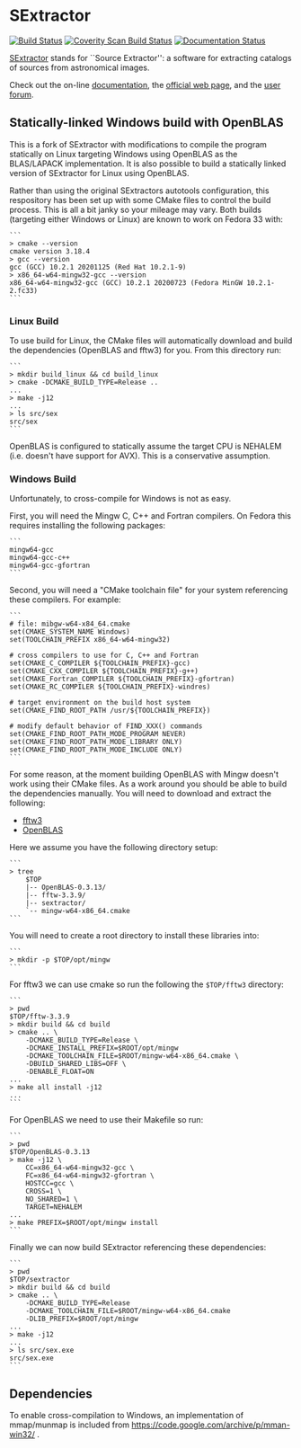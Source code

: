 # SExtractor

[![Build Status](https://travis-ci.org/astromatic/sextractor.svg?branch=master)](https://travis-ci.org/astromatic/sextractor)
[![Coverity Scan Build Status](https://scan.coverity.com/projects/sextractor/badge.svg)](https://scan.coverity.com/projects/sextractor "Coverity Badge")
[![Documentation Status](https://readthedocs.org/projects/sextractor/badge/?version=latest)](http://sextractor.readthedocs.io/en/latest/?badge=latest)

[SExtractor] stands for ``Source Extractor'': a software for extracting catalogs of sources from astronomical images.

Check out the on-line [documentation], the [official web page], and the [user forum].

[SExtractor]: http://astromatic.net/software/sextractor
[documentation]: http://sextractor.readthedocs.org
[official web page]: http://astromatic.net/software/sextractor
[user forum]: http://astromatic.net/forum/forumdisplay.php?fid=4

## Statically-linked Windows build with OpenBLAS

This is a fork of SExtractor with modifications to compile the program
statically on Linux targeting Windows using OpenBLAS as the BLAS/LAPACK
implementation.  It is also possible to build a statically linked version of
SExtractor for Linux using OpenBLAS.

Rather than using the original SExtractors autotools configuration, this
respository has been set up with some CMake files to control the build process.
This is all a bit janky so your mileage may vary.  Both builds (targeting
either Windows or Linux) are known to work on Fedora 33 with:

    ```
    > cmake --version
    cmake version 3.18.4
    > gcc --version
    gcc (GCC) 10.2.1 20201125 (Red Hat 10.2.1-9)
    > x86_64-w64-mingw32-gcc --version
    x86_64-w64-mingw32-gcc (GCC) 10.2.1 20200723 (Fedora MinGW 10.2.1-2.fc33)
    ```

### Linux Build

To use build for Linux, the CMake files will automatically download and build the
dependencies (OpenBLAS and fftw3) for you.  From this directory run:

    ```
    > mkdir build_linux && cd build_linux
    > cmake -DCMAKE_BUILD_TYPE=Release ..
    ...
    > make -j12
    ...
    > ls src/sex
    src/sex
    ```

OpenBLAS is configured to statically assume the target CPU is NEHALEM
(i.e. doesn't have support for AVX).  This is a conservative assumption.

### Windows Build

Unfortunately, to cross-compile for Windows is not as easy.

First, you will need the Mingw C, C++ and Fortran compilers.  On Fedora this
requires installing the following packages:

    ```
    mingw64-gcc
    mingw64-gcc-c++
    mingw64-gcc-gfortran
    ```

Second, you will need a "CMake toolchain file" for your system referencing these compilers. 
For example:

    ```
    # file: mibgw-w64-x84_64.cmake
    set(CMAKE_SYSTEM_NAME Windows)
    set(TOOLCHAIN_PREFIX x86_64-w64-mingw32)

    # cross compilers to use for C, C++ and Fortran
    set(CMAKE_C_COMPILER ${TOOLCHAIN_PREFIX}-gcc)
    set(CMAKE_CXX_COMPILER ${TOOLCHAIN_PREFIX}-g++)
    set(CMAKE_Fortran_COMPILER ${TOOLCHAIN_PREFIX}-gfortran)
    set(CMAKE_RC_COMPILER ${TOOLCHAIN_PREFIX}-windres)

    # target environment on the build host system
    set(CMAKE_FIND_ROOT_PATH /usr/${TOOLCHAIN_PREFIX})

    # modify default behavior of FIND_XXX() commands
    set(CMAKE_FIND_ROOT_PATH_MODE_PROGRAM NEVER)
    set(CMAKE_FIND_ROOT_PATH_MODE_LIBRARY ONLY)
    set(CMAKE_FIND_ROOT_PATH_MODE_INCLUDE ONLY)
    ```

For some reason, at the moment building OpenBLAS with Mingw doesn't work using
their CMake files.  As a work around you should be able to build the
dependencies manually.  You will need to download and extract the following:

- [fftw3](http://www.fftw.org/fftw-3.3.9.tar.gz)
- [OpenBLAS](https://github.com/xianyi/OpenBLAS/releases/download/v0.3.13/OpenBLAS-0.3.13.tar.gz)

Here we assume you have the following directory setup:

    ```
    > tree
        $TOP 
        |-- OpenBLAS-0.3.13/
        |-- fftw-3.3.9/
        |-- sextractor/
        `-- mingw-w64-x86_64.cmake
    ```

You will need to create a root directory to install these libraries into:

    ```
    > mkdir -p $TOP/opt/mingw
    ```

For fftw3 we can use cmake so run the following the `$TOP/fftw3` directory:

    ```
    > pwd
    $TOP/fftw-3.3.9
    > mkdir build && cd build
    > cmake .. \
        -DCMAKE_BUILD_TYPE=Release \
        -DCMAKE_INSTALL_PREFIX=$ROOT/opt/mingw
        -DCMAKE_TOOLCHAIN_FILE=$ROOT/mingw-w64-x86_64.cmake \
        -DBUILD_SHARED_LIBS=OFF \
        -DENABLE_FLOAT=ON
    ...
    > make all install -j12
    ...
    ```

For OpenBLAS we need to use their Makefile so run:

    ```
    > pwd
    $TOP/OpenBLAS-0.3.13
    > make -j12 \
        CC=x86_64-w64-mingw32-gcc \
        FC=x86_64-w64-mingw32-gfortran \
        HOSTCC=gcc \ 
        CROSS=1 \
        NO_SHARED=1 \
        TARGET=NEHALEM
    ...
    > make PREFIX=$ROOT/opt/mingw install
    ```

Finally we can now build SExtractor referencing these dependencies:

    ```
    > pwd
    $TOP/sextractor
    > mkdir build && cd build
    > cmake .. \
        -DCMAKE_BUILD_TYPE=Release
        -DCMAKE_TOOLCHAIN_FILE=$ROOT/mingw-w64-x86_64.cmake
        -DLIB_PREFIX=$ROOT/opt/mingw
    ...
    > make -j12
    ...
    > ls src/sex.exe
    src/sex.exe
    ```
## Dependencies

To enable cross-compilation to Windows, an implementation of mmap/munmap is
included from https://code.google.com/archive/p/mman-win32/ .

